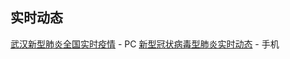 ## 实时动态

[武汉新型肺炎全国实时疫情](https://arena.360.cn/docs/wuhan_pneumonia/) - PC
[新型冠状病毒型肺炎实时动态](https://map.baidu.com/zt/y2020/pneumonia/index.html) - 手机
